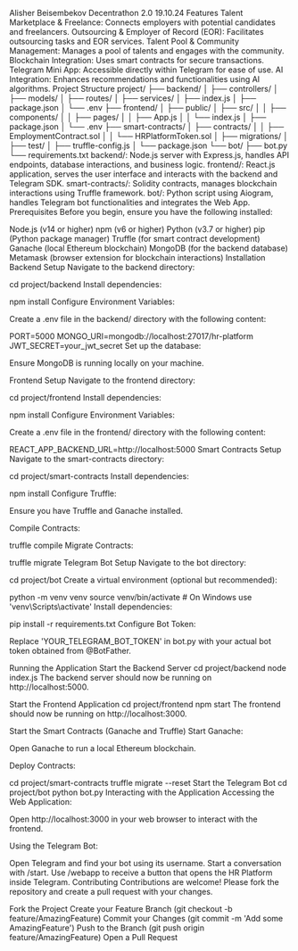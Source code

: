 Alisher Beisembekov
Decentrathon 2.0
19.10.24
Features
Talent Marketplace & Freelance: Connects employers with potential candidates and freelancers.
Outsourcing & Employer of Record (EOR): Facilitates outsourcing tasks and EOR services.
Talent Pool & Community Management: Manages a pool of talents and engages with the community.
Blockchain Integration: Uses smart contracts for secure transactions.
Telegram Mini App: Accessible directly within Telegram for ease of use.
AI Integration: Enhances recommendations and functionalities using AI algorithms.
Project Structure
project/
├── backend/
│   ├── controllers/
│   ├── models/
│   ├── routes/
│   ├── services/
│   ├── index.js
│   ├── package.json
│   └── .env
├── frontend/
│   ├── public/
│   ├── src/
│   │   ├── components/
│   │   ├── pages/
│   │   ├── App.js
│   │   └── index.js
│   ├── package.json
│   └── .env
├── smart-contracts/
│   ├── contracts/
│   │   ├── EmploymentContract.sol
│   │   └── HRPlatformToken.sol
│   ├── migrations/
│   ├── test/
│   ├── truffle-config.js
│   └── package.json
└── bot/
    ├── bot.py
    └── requirements.txt
backend/: Node.js server with Express.js, handles API endpoints, database interactions, and business logic.
frontend/: React.js application, serves the user interface and interacts with the backend and Telegram SDK.
smart-contracts/: Solidity contracts, manages blockchain interactions using Truffle framework.
bot/: Python script using Aiogram, handles Telegram bot functionalities and integrates the Web App.
Prerequisites
Before you begin, ensure you have the following installed:

Node.js (v14 or higher)
npm (v6 or higher)
Python (v3.7 or higher)
pip (Python package manager)
Truffle (for smart contract development)
Ganache (local Ethereum blockchain)
MongoDB (for the backend database)
Metamask (browser extension for blockchain interactions)
Installation
Backend Setup
Navigate to the backend directory:

cd project/backend
Install dependencies:

npm install
Configure Environment Variables:

Create a .env file in the backend/ directory with the following content:

PORT=5000
MONGO_URI=mongodb://localhost:27017/hr-platform
JWT_SECRET=your_jwt_secret
Set up the database:

Ensure MongoDB is running locally on your machine.

Frontend Setup
Navigate to the frontend directory:


cd project/frontend
Install dependencies:


npm install
Configure Environment Variables:

Create a .env file in the frontend/ directory with the following content:

REACT_APP_BACKEND_URL=http://localhost:5000
Smart Contracts Setup
Navigate to the smart-contracts directory:

cd project/smart-contracts
Install dependencies:

npm install
Configure Truffle:

Ensure you have Truffle and Ganache installed.

Compile Contracts:

truffle compile
Migrate Contracts:

truffle migrate
Telegram Bot Setup
Navigate to the bot directory:

cd project/bot
Create a virtual environment (optional but recommended):

python -m venv venv
source venv/bin/activate  # On Windows use 'venv\Scripts\activate'
Install dependencies:

pip install -r requirements.txt
Configure Bot Token:

Replace 'YOUR_TELEGRAM_BOT_TOKEN' in bot.py with your actual bot token obtained from @BotFather.

Running the Application
Start the Backend Server
cd project/backend
node index.js
The backend server should now be running on http://localhost:5000.

Start the Frontend Application
cd project/frontend
npm start
The frontend should now be running on http://localhost:3000.

Start the Smart Contracts (Ganache and Truffle)
Start Ganache:

Open Ganache to run a local Ethereum blockchain.

Deploy Contracts:

cd project/smart-contracts
truffle migrate --reset
Start the Telegram Bot
cd project/bot
python bot.py
Interacting with the Application
Accessing the Web Application:

Open http://localhost:3000 in your web browser to interact with the frontend.

Using the Telegram Bot:

Open Telegram and find your bot using its username.
Start a conversation with /start.
Use /webapp to receive a button that opens the HR Platform inside Telegram.
Contributing
Contributions are welcome! Please fork the repository and create a pull request with your changes.

Fork the Project
Create your Feature Branch (git checkout -b feature/AmazingFeature)
Commit your Changes (git commit -m 'Add some AmazingFeature')
Push to the Branch (git push origin feature/AmazingFeature)
Open a Pull Request
